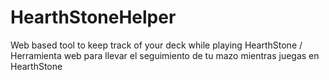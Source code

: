 HearthStoneHelper
=================

Web based tool to keep track of your deck while playing HearthStone / Herramienta web para llevar el seguimiento de tu mazo mientras juegas en HearthStone
